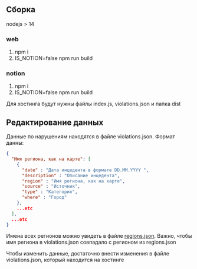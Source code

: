## Сборка

nodejs > 14

### web

1. npm i
2. IS_NOTION=false npm run build

### notion

1. npm i
2. IS_NOTION=false npm run build

Для хостинга будут нужны файлы index.js, violations.json и папка dist

## Редактирование данных

Данные по нарушениям находятся в файле violations.json.
Формат данны: 
```json
{
  "Имя региона, как на карте": [
    {
      "date" : "Дата инцедента в формате DD.MM.YYYY ",
      "description" : "Описание инцедента",
      "region" : "Имя региона, как на карте",
      "source" : "Источник",
      "type" : "Категория",
      "where" : "Город"
    },
    ...etc
  ],
  ...etc
}
```

Имена всех регионов можно увидеть в файле [regions.json](scripts%2Fregions.json). Важно, чтобы имя региона в violations.json совпадало с регионом из regions.json 

Чтобы изменить данные, достаточно внести изменения в файле violations.json, который находится на хостинге

